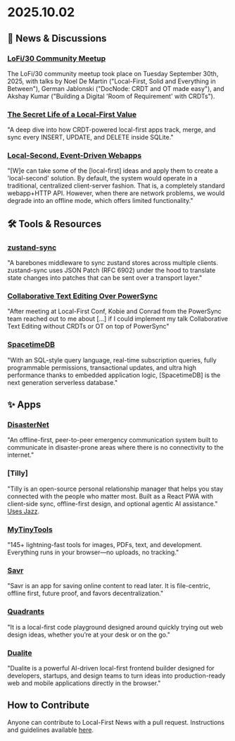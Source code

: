# 2025.10.02

## 📰 News & Discussions

### [LoFi/30 Community Meetup](https://www.youtube.com/watch?v=GDQMLt3oqio&list=PLTbD2QA-VMnXFsLbuPGz1H-Najv9MD2-H&index=30)
The LoFi/30 community meetup took place on Tuesday September 30th, 2025, with talks by Noel De Martin ("Local-First, Solid and Everything in Between"), German Jablonski ("DocNode: CRDT and OT made easy"), and Akshay Kumar ("Building a Digital 'Room of Requirement' with CRDTs").

### [The Secret Life of a Local-First Value](https://marcobambini.substack.com/p/the-secret-life-of-a-local-first)
"A deep dive into how CRDT-powered local-first apps track, merge, and sync every INSERT, UPDATE, and DELETE inside SQLite."

### [Local-Second, Event-Driven Webapps](https://softwaremill.com/local-second-event-driven-webapps/)
"[W]e can take some of the [local-first] ideas and apply them to create a 'local-second' solution. By default, the system would operate in a traditional, centralized client-server fashion. That is, a completely standard webapp+HTTP API. However, when there are network problems, we would degrade into an offline mode, which offers limited functionality."


## 🛠️ Tools & Resources

### [zustand-sync](https://github.com/ryanntannn/zustand-sync)
"A barebones middleware to sync zustand stores across multiple clients. zustand-sync uses JSON Patch (RFC 6902) under the hood to translate state changes into patches that can be sent over a transport layer."

### [Collaborative Text Editing Over PowerSync](https://www.powersync.com/blog/collaborative-text-editing-over-powersync)
"After meeting at Local-First Conf, Kobie and Conrad from the PowerSync team reached out to me about [...] if I could implement my talk Collaborative Text Editing without CRDTs or OT on top of PowerSync"

### [SpacetimeDB](https://spacetimedb.com/)
"With an SQL-style query language, real-time subscription queries, fully programmable permissions, transactional updates, and ultra high performance thanks to embedded application logic, [SpacetimeDB] is the next generation serverless database."


## ✨ Apps

### [DisasterNet](https://github.com/AbhinavXJ/DisasterNet)
"An offline-first, peer-to-peer emergency communication system built to communicate in disaster-prone areas where there is no connectivity to the internet."

### [Tilly]
"Tilly is an open-source personal relationship manager that helps you stay connected with the people who matter most. Built as a React PWA with client-side sync, offline-first design, and optional agentic AI assistance." [Uses Jazz](https://github.com/ccssmnn/tilly?tab=readme-ov-file#setup).

### [MyTinyTools](https://www.mytinytools.com/)
"145+ lightning-fast tools for images, PDFs, text, and development. Everything runs in your browser—no uploads, no tracking."

### [Savr](https://github.com/jonocodes/savr)
"Savr is an app for saving online content to read later. It is file-centric, offline first, future proof, and favors decentralization."

### [Quadrants](https://amxmln.com/blog/2025/introducing-quadrants/)
"It is a local-first code playground designed around quickly trying out web design ideas, whether you’re at your desk or on the go."

### [Dualite](https://dualite.dev/)
"Dualite is a powerful AI-driven local-first frontend builder designed for developers, startups, and design teams to turn ideas into production-ready web and mobile applications directly in the browser."


## How to Contribute
Anyone can contribute to Local-First News with a pull request. Instructions and guidelines available [here](https://github.com/localfirstnews/localfirstnews).
